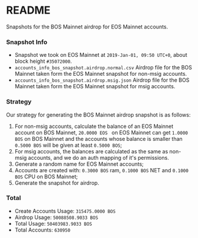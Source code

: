 # README

Snapshots for the BOS Mainnet airdrop for EOS Mainnet accounts.

### Snapshot Info

- Snapshot we took on EOS Mainnet at `2019-Jan-01, 09:50 UTC+0`, about block height `#35072000`.
- `accounts_info_bos_snapshot.airdrop.normal.csv` Airdrop file for the BOS Mainnet taken form the EOS Mainnet snapshot for non-msig accounts.
- `accounts_info_bos_snapshot.airdrop.msig.json` Airdrop file for the BOS Mainnet taken form the EOS Mainnet snapshot for msig accounts.

### Strategy

Our strategy for generating the BOS Mainnet airdrop snapshot is as follows:

1. For non-msig accounts, calculate the balance of an EOS Mainnet account on BOS Mainnet, `20.0000 EOS ` on EOS Mainnet can get `1.0000 BOS` on BOS Mainnet and the accounts whose balance is smaller than `0.5000 BOS` will be given at least `0.5000 BOS`;
2. For msig accounts, the balances are calculated as the same as non-msig accounts, and we do an auth mapping of it's permissions.
3. Generate a random name for EOS Mainnet accounts;
4. Accounts are created with: `0.3000 BOS` ram, `0.1000 BOS` NET  and `0.1000 BOS` CPU on BOS Mainnet;
5. Generate the snapshot for airdrop.

### Total

- Create Accounts Usage: `315475.0000 BOS`
- Airdrop Usage: `50088508.9033 BOS`
- Total Usage: `50403983.9033 BOS`
- Total Accounts: `630950`
